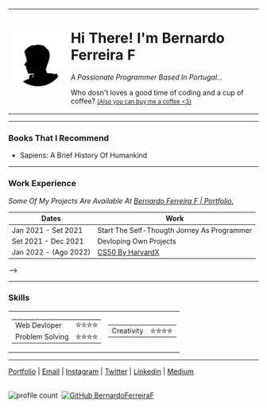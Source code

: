 <table cellpadding="20">
  <tr>
    <td><img src="./profile-pic(3).png" alt="Bernardo profile picture" width="200px" height="auto"></td>
    <td>
      <h1>Hi There! I'm Bernardo Ferreira F</h1>
      <p><em>A Passionate Programmer Based In Portugal...</em></p>
      <p>Who dosn't loves a good time of coding and a cup of coffee? <a href="https://www.buymeacoffee.com/bernardferreirf" target="_blank"><small>(Also you can buy me a coffee &lt;3)</small></a></p>
    </td>
  </tr>
</table>
<hr>
<h3>Books That I Recommend</h3>
<ul>
  <li>Sapiens: A Brief History Of Humankind</li>
</ul>
<hr>
<h3>Work Experience</h3>
<table>
  <thead>
    <tr>
      <th>Dates</th>
      <th>Work</th>
    </tr>
  </thead>
  <tbody>
    <tr>
      <td>Jan 2021 - Set 2021</td>
      <td>Start The Self-Thougth Jorney As Programmer</td>
    </tr>
    <tr>
      <td>Set 2021 - Dec 2021</td>
      <td>Devloping Own Projects</td>
    </tr>
    <tr>
      <td>Jan 2022 - (Ago 2022)</td>
      <td><a href="https://cs50.harvard.edu/x/2022/" target="_blank">CS50 By HarvardX</a></td>
    </tr>
<!--<tr>
      <td>2022</td>
      <td>Writing Medium Article Published <a href="#" target="_blank">(read here)</a></td>
    </tr>-->
    <p><em>Some Of My Projects Are Available At <a href="https://bernardoferreiraf.github.io/Portfolio">Bernardo Ferreira F | Portfolio.</a></em></p>
  </tbody>
</table>-->
<hr>
<h3>Skills</h3>
<table>
  <tr>
    <td>
      <table>
        <tr>
          <td>Web Devloper</td>
          <td>⛤⛤⛤⛤</td>
        </tr>
        <tr>
          <td>Problem Solving</td>
          <td> ⛤⛤⛤⛤</td>
        </tr>
      </table>
    </td>
    <td>
      <table>
        <tr>
          <td>Creativity</td>
          <td> ⛤⛤⛤⛤</td>
        </tr>
      </table>
    </td>
  </tr>
</table>
<hr>
<a href="https://bernardoferreiraf.github.io/Portfolio" target="_blank">Portfolio</a> |
<a href="mailto:bernardoferreiraf@hotmail.com" target="_blank">Email</a> |
<a href="https://instagram.com/bernardferreirf" target="_blank">Instagram</a> |
<a href="https://twitter.com/bernardferreirf" target="_blank">Twitter</a> |
<a href="https://linkedin.com/in/bernardoferreiraf" target="_blank">Linkedin</a> |
<a href="https://medium.com/@bernardoferreiraf" target="_blank">Medium</a>
<br>
<br />

![profile count](https://komarev.com/ghpvc/?username=bernardoferreiraf&color=blue)&nbsp;
[![GitHub BernardoFerreiraF](https://img.shields.io/github/followers/bernardoferreiraf?label=follow&style=social)](https://github.com/bernardoferreiraf)&nbsp;

